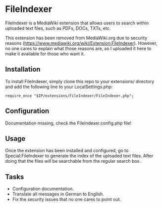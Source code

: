 FileIndexer
===========
FileIndexer is a MediaWiki extension that allows users to search within uploaded text files, such as PDFs, DOCs, TXTs, etc.

This extension has been removed from MediaWiki.org due to security reasons (https://www.mediawiki.org/wiki/Extension:FileIndexer). However, no one cares to explain what those reasons are, so I uploaded it here to make it available for those who want it.

Installation
------------
To install FileIndexer, simply clone this repo to your extensions/ directory and add the following line to your LocalSettings.php:

	require_once "$IP/extensions/FileIndexer/FileIndexer.php";

Configuration
-------------
Documentation missing, check the FileIndexer.config.php file!

Usage
-----
Once the extension has been installed and configured, go to Special:FileIndexer to generate the index of the uploaded text files. After doing that the files will be searchable from the regular search box.

Tasks
-----
* Configuration documentation.
* Translate all messages in German to English.
* Fix the security issues that no one cares to point out.